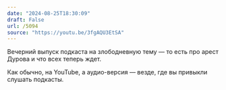 ```yaml
---
date: "2024-08-25T18:30:09"
draft: False
url: /5094
source: "https://youtu.be/3fgAQU3EtSA"
---
```


Вечерний выпуск подкаста на злободневную тему — то есть про арест Дурова и что всех теперь ждет.

Как обычно, на YouTube, а аудио-версия — везде, где вы привыкли слушать подкасты.
